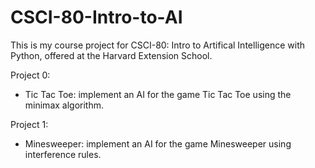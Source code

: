 # CSCI-80-Intro-to-AI

This is my course project for CSCI-80: Intro to Artifical Intelligence with Python, offered at the Harvard Extension School.

Project 0:
* Tic Tac Toe: implement an AI for the game Tic Tac Toe using the minimax algorithm.

Project 1:
* Minesweeper: implement an AI for the game Minesweeper using interference rules.
